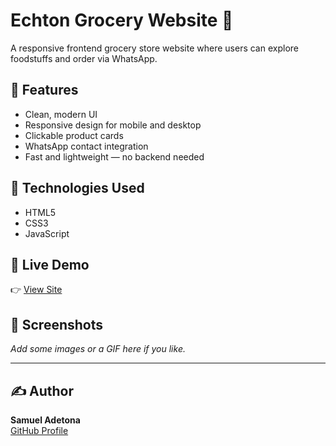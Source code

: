 # Echton Grocery Website 🛒

A responsive frontend grocery store website where users can explore foodstuffs and order via WhatsApp.

## 🌟 Features
- Clean, modern UI
- Responsive design for mobile and desktop
- Clickable product cards
- WhatsApp contact integration
- Fast and lightweight — no backend needed

## 🚀 Technologies Used
- HTML5
- CSS3
- JavaScript

## 📱 Live Demo
👉 [View Site](https://your-live-link.com)

## 📸 Screenshots
_Add some images or a GIF here if you like._

---

## ✍️ Author
**Samuel Adetona**  
[GitHub Profile](https://github.com/Devsamuel-Dev)
